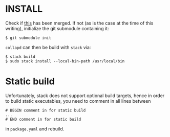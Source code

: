 
# INSTALL

Check if [this](https://github.com/supki/ldap-client/pull/14) has been merged.
If not (as is the case at the time of this writing), initialize the git
submodule containing it:
```
$ git submodule init
```

`collapd` can then be build with `stack` via:
```
$ stack build
$ sudo stack install --local-bin-path /usr/local/bin
```

# Static build
Unfortunately, stack does not support optional build targets, hence in order to
build static executables, you need to comment in all lines between
```
# BEGIN comment in for static build
...
# END comment in for static build
```
in `package.yaml` and rebuild.

